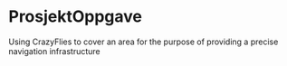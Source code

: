 # ProsjektOppgave
Using CrazyFlies to cover an area for the purpose of providing a precise navigation infrastructure
